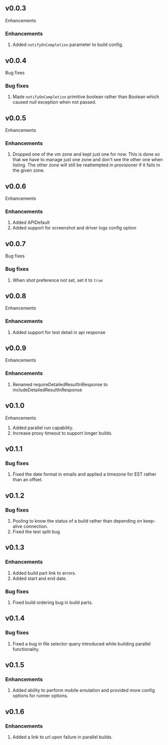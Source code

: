 ## v0.0.3

Enhancements

### Enhancements

1. Added `notifyOnCompletion` parameter to build config.

## v0.0.4

Bug fixes

### Bug fixes

1. Made `notifyOnCompletion` primitive boolean rather than Boolean which caused null exception when
   not passed.

## v0.0.5

Enhancements

### Enhancements

1. Dropped one of the vm zone and kept just one for now. This is done so that we have to manage just
   one zone and don't see the other one when listing. The other zone will still be reattempted in
   provisioner if it fails in the given zone.

## v0.0.6

Enhancements

### Enhancements

1. Added APIDefault
2. Added support for screenshot and driver logs config option

## v0.0.7

Bug fixes

### Bug fixes

1. When shot preference not set, set it to `true`

## v0.0.8

Enhancements

### Enhancements

1. Added support for test detail in api response

## v0.0.9

Enhancements

### Enhancements

1. Renamed requireDetailedResultInResponse to includeDetailedResultInResponse

## v0.1.0

Enhancements

1. Added parallel run capability.
2. Increase proxy timeout to support longer builds.

## v0.1.1

### Bug fixes

1. Fixed the date format in emails and applied a timezone for EST rather than an offset.

## v0.1.2

### Bug fixes

1. Pooling to know the status of a build rather than depending on keep-alive connection.
2. Fixed the test split bug

## v0.1.3

### Enhancements

1. Added build part link to errors.
2. Added start and end date.

### Bug fixes

1. Fixed build ordering bug in build parts.

## v0.1.4

### Bug fixes

1. Fixed a bug in file selector query introduced while building parallel functionality.

## v0.1.5

### Enhancements

1. Added ability to perform mobile emulation and provided more config options for runner options.

## v0.1.6

### Enhancements

1. Added a link to url upon failure in parallel builds.